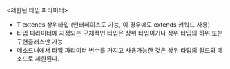 <제한된 타입 파라미터>
 - T extends 상위타입 (인터페이스도 가능, 이 경우에도 extends 키워드 사용)
 - 타입 파라미터에 지정되는 구체적인 타입은 상위 타입이거나 상위 타입의 하위 또는 구현클래스만 가능
 - 메소드내에서 타입 파리미터 변수를 가지고 사용가능한 것은 상위 타입의 필드와 메소드로 제한된다.